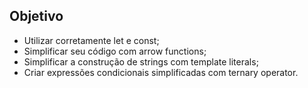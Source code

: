 ## Objetivo

<ul>
  <li>Utilizar corretamente let e const;</li>
  <li>Simplificar seu código com arrow functions;</li>
  <li>Simplificar a construção de strings com template literals;</li>
  <li>Criar expressões condicionais simplificadas com ternary operator.</li>
</ul>
